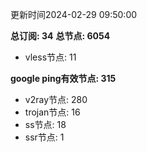 更新时间2024-02-29 09:50:00

**总订阅: 34**
**总节点: 6054**
- vless节点: 11

**google ping有效节点: 315**
- v2ray节点: 280
- trojan节点: 16
- ss节点: 18
- ssr节点: 1
